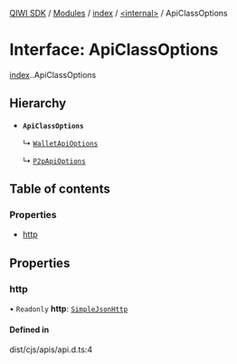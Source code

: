 [QIWI SDK](../README.md) / [Modules](../modules.md) / [index](../modules/index.md) / [<internal\>](../modules/index._internal_.md) / ApiClassOptions

# Interface: ApiClassOptions

[index](../modules/index.md).[<internal>](../modules/index._internal_.md).ApiClassOptions

## Hierarchy

- **`ApiClassOptions`**

  ↳ [`WalletApiOptions`](index.QIWI.WalletApiOptions.md)

  ↳ [`P2pApiOptions`](index.QIWI.P2pApiOptions.md)

## Table of contents

### Properties

- [http](index._internal_.ApiClassOptions.md#http)

## Properties

### http

• `Readonly` **http**: [`SimpleJsonHttp`](../classes/index.QIWI.SimpleJsonHttp.md)

#### Defined in

dist/cjs/apis/api.d.ts:4
